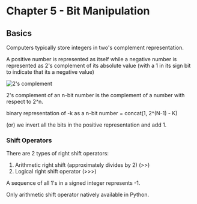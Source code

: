 # Chapter 5 - Bit Manipulation

## Basics

Computers typically store integers in two's complement representation.

A positive number is represented as itself while a negative number is represented as 2's complement of its absolute value 
(with a 1 in its sign bit to indicate that its a negative value)

![2's complement](https://i.ytimg.com/vi/RbJV-g9Lob8/hqdefault.jpg)

2's complement of an n-bit number is the complement of a number with respect to 2^n.

binary representation of -k as a n-bit number = concat(1, 2^(N-1) - K)

(or) we invert all the bits in the positive representation and add 1.

### Shift Operators

There are 2 types of right shift operators:

1. Arithmetic right shift (approximately divides by 2) (>>)
2. Logical right shift operator (>>>)

A sequence of all 1's in a signed integer represents -1.

Only arithmetic shift operator natively available in Python.
